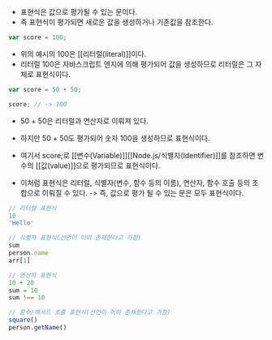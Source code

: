 - 표현식은 값으로 평가될 수 있는 문이다.
- 즉 표현식이 평가되면 새로운 값을 생성하거나 기존값을 참조한다.

```js
var score = 100;
```

- 위의 예시의 100은 [[리터럴(literal)]]이다. 
- 리터럴 100은 자바스크립트 엔지에 의해 평가되어 값을 생성하므로 리터럴은 그 자체로 표현식이다.

```js
var score = 50 + 50;

score; // -> 100
```

- 50 + 50은 리터럴과 연산자로 이뤄져 있다.
- 하지만 50 + 50도 평가되어 숫자 100을 생성하므로 표현식이다.

- 여기서 score;로 [[변수(Variable)]][[Node.js/식별자(Identifier)]]를 참조하면 변수의 [[값(value)]]으로 평가되므로 표현식이다.

- 이처럼 표현식은 리터럴, 식별자(변수, 함수 등의 이름), 연산자, 함수 호출 등의 조합으로 이뤄질 수 있다.
-> 즉, 값으로 평가 될 수 있는 문은 모두 표현식이다.

```js
// 리터럴 표현식
10
'Hello'

// 식별자 표현식(선언이 이미 존재한다고 가정)
sum
person.name
arr[1]

// 연산자 표현식
10 + 20
sum = 10
sum !== 10

// 함수/메서드 호출 표현식(선언이 이미 존재한다고 가정)
square()
person.getName()
```